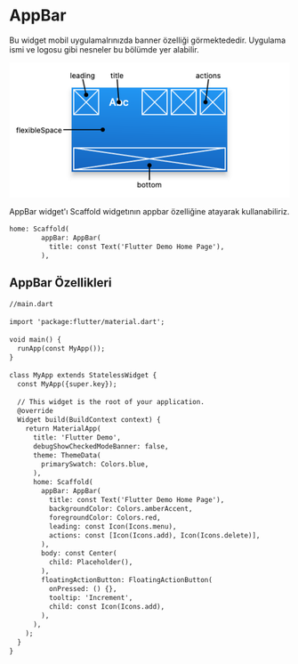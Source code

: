 # AppBar

  Bu widget mobil uygulamalrınızda banner özelliği görmektededir. Uygulama ismi ve logosu gibi nesneler bu bölümde yer alabilir.

  ![Screenshot](images/app_bar.png)

  AppBar widget'ı Scaffold widgetının appbar özelliğine atayarak kullanabiliriz.

````
home: Scaffold(
        appBar: AppBar(
          title: const Text('Flutter Demo Home Page'),
        ),
````


## AppBar Özellikleri


````
//main.dart

import 'package:flutter/material.dart';

void main() {
  runApp(const MyApp());
}

class MyApp extends StatelessWidget {
  const MyApp({super.key});

  // This widget is the root of your application.
  @override
  Widget build(BuildContext context) {
    return MaterialApp(
      title: 'Flutter Demo',
      debugShowCheckedModeBanner: false,
      theme: ThemeData(
        primarySwatch: Colors.blue,
      ),
      home: Scaffold(
        appBar: AppBar(
          title: const Text('Flutter Demo Home Page'),
          backgroundColor: Colors.amberAccent,
          foregroundColor: Colors.red,
          leading: const Icon(Icons.menu),
          actions: const [Icon(Icons.add), Icon(Icons.delete)],
        ),
        body: const Center(
          child: Placeholder(),
        ),
        floatingActionButton: FloatingActionButton(
          onPressed: () {},
          tooltip: 'Increment',
          child: const Icon(Icons.add),
        ),
      ),
    );
  }
}

````


